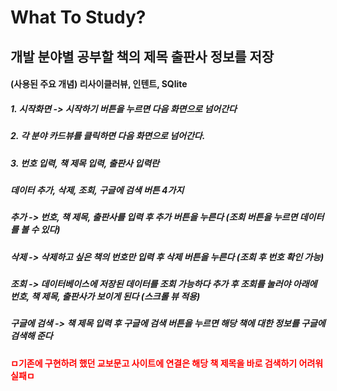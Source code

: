# What To Study?

## 개발 분야별 공부할 책의 제목 출판사 정보를 저장


#### (사용된 주요 개념) 리사이클러뷰, 인텐트, SQlite


##### 1. 시작화면 -> 시작하기 버튼을 누르면 다음 화면으로 넘어간다

##### 2. 각 분야 카드뷰를 클릭하면 다음 화면으로 넘어간다.

##### 3. 번호 입력, 책 제목 입력, 출판사 입력란 
#####   데이터 추가, 삭제, 조회, 구글에 검색 버튼 4가지

##### 추가 -> 번호, 책 제목, 출판사를 입력 후 추가 버튼을 누른다 (조회 버튼을 누르면 데이터를 볼 수 있다)
##### 삭제 -> 삭제하고 싶은 책의 번호만 입력 후 삭제 버튼을 누른다 (조회 후 번호 확인 가능)
##### 조회 -> 데이터베이스에 저장된 데이터를 조회 가능하다 추가 후 조회를 눌러야 아래에 번호, 책 제목, 출판사가 보이게 된다 (스크롤 뷰 적용)
##### 구글에 검색 -> 책 제목 입력 후 구글에 검색 버튼을 누르면 해당 책에 대한 정보를 구글에 검색해 준다 
 <span style="color:red">**ㅁ기존에 구현하려 했던 교보문고 사이트에 연결은 해당 책 제목을 바로 검색하기 어려워 실패ㅁ**</span>



